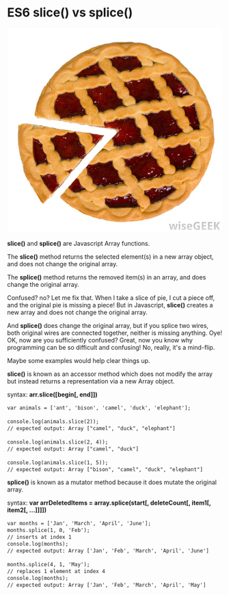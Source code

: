 # ES6 slice() vs splice()
 
![slice of pie](slice_of_pie.jpeg)

__slice()__ and __splice()__ are Javascript Array functions. 

The __slice()__ method returns the selected element(s) in a new array object, and does not change the original array.

The __splice()__ method returns the removed item(s) in an array, and does change the original array.

Confused? no?  Let me fix that.  When I take a slice of pie, I cut a piece off, and the original pie is missing a piece!  But in Javascript, __slice()__ creates a new array and does not change the original array.

And __splice()__ does change the original array, but if you splice two wires, both original wires are connected together, neither is missing anything.  Oye!  OK, now are you sufficiently confused?  Great, now you know why programming can be so difficult and confusing!  No, really, it's a mind-flip.




Maybe some examples would help clear things up.

__slice()__ is known as an accessor method which does not modify the array but instead returns a representation via a new Array object.

syntax: __arr.slice([begin[, end]])__
```
var animals = ['ant', 'bison', 'camel', 'duck', 'elephant'];

console.log(animals.slice(2));
// expected output: Array ["camel", "duck", "elephant"]

console.log(animals.slice(2, 4));
// expected output: Array ["camel", "duck"]

console.log(animals.slice(1, 5));
// expected output: Array ["bison", "camel", "duck", "elephant"]
```

__splice()__ is known as a mutator method because it does mutate the original array.

syntax: __var arrDeletedItems = array.splice(start[, deleteCount[, item1[, item2[, ...]]]])__
```
var months = ['Jan', 'March', 'April', 'June'];
months.splice(1, 0, 'Feb');
// inserts at index 1
console.log(months);
// expected output: Array ['Jan', 'Feb', 'March', 'April', 'June']

months.splice(4, 1, 'May');
// replaces 1 element at index 4
console.log(months);
// expected output: Array ['Jan', 'Feb', 'March', 'April', 'May']
```


